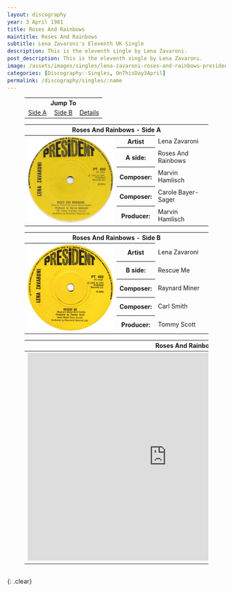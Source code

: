 ```yaml
---
layout: discography
year: 3 April 1981
title: Roses And Rainbows
maintitle: Roses And Rainbows
subtitle: Lena Zavaroni's Eleventh UK Single
description: This is the eleventh single by Lena Zavaroni.
post_description: This is the eleventh single by Lena Zavaroni.
image: /assets/images/singles/lena-zavaroni-roses-and-rainbows-president.jpg
categories: [Discography:-Singles, OnThisDay3April]
permalink: /discography/singles/:name
---
```


<figure class="fig3">
<table style="text-align:center;">
<tr><th colspan="6">Jump To</th></tr>
<tr><td style="width:33%;"><a href="#infobox1">Side A</a></td><td style="width:34%;"><a href="#infobox2">Side B</a></td><td style="width:33%;"><a href="#infobox3">Details</a></td></tr>
</table>
</figure>

<figure class="fig3">
<table>
<tr id="infobox1"><th colspan="3">Roses And Rainbows - Side A</th></tr>
<tr>
<th style="width:50%; vertical-align:top;" rowspan="7" class="top"><a href="/assets/images/singles/lena-zavaroni-roses-and-rainbows-president.jpg"><img src="/assets/images/singles/lena-zavaroni-roses-and-rainbows-president.jpg" class="full-width zoom-in" /></a><br /></th>
</tr>
<tr><th style="width:15%;">Artist</th><td>Lena Zavaroni</td></tr>
<tr><th>A side:</th><td>Roses And Rainbows</td></tr>
<tr><th>Composer:</th><td>Marvin Hamlisch</td></tr>
<tr><th>Composer:</th><td>Carole Bayer-Sager</td></tr>
<tr><th>Producer:</th><td>Marvin Hamlisch</td></tr>
</table>
</figure>

<figure class="fig3">
<table>
<tr id="infobox2"><th colspan="3">Roses And Rainbows - Side B</th></tr>
<tr>
<th style="width:50%; vertical-align:top;" rowspan="7" class="top"><a href="/assets/images/singles/lena-zavaroni-rescue-me-president.jpg"><img src="/assets/images/singles/lena-zavaroni-rescue-me-president.jpg" class="full-width zoom-in" /></a></th>
</tr>
<tr><th style="width:15%;">Artist</th><td>Lena Zavaroni</td></tr>
<tr><th>B side:</th><td>Rescue Me</td></tr>
<tr><th>Composer:</th><td>Raynard Miner</td></tr>
<tr><th>Composer:</th><td>Carl Smith</td></tr>
<tr><th>Producer:</th><td>Tommy Scott</td></tr>
</table>
</figure>

<figure class="fig3">
<table>
<tr id="infobox3"><th colspan="3">Roses And Rainbows - Details</th></tr>
<tr>
<th style="width:50%; vertical-align:top;" rowspan="6" class="top"><div class="responsive-video"><iframe width="640px" height="480px" src="https://www.youtube.com/embed/?playlist=jjB9JSOp-MY,LES3Hi3VhoQ" frameborder="0" allow="accelerometer; autoplay; clipboard-write; encrypted-media; gyroscope; picture-in-picture" allowfullscreen></iframe></div></th>
</tr>
<tr><th style="width:15%;">Label:</th><td>President - PT 492</td></tr>
<tr><th>Format:</th><td>7" Vinyl, 45 rpm Single</td></tr>
<tr><th>Country:</th><td>UK</td></tr>
<tr><th>Released:</th><td>3 April 1981</td></tr>
<tr><th>45Cat:</th><td><a class="external-link" href="http://www.45cat.com/record/pt492">pt492</a></td></tr>
</table>
</figure>

<br />{: .clear}

